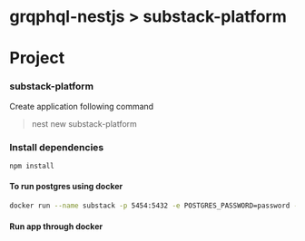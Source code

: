# grqphql-nestjs > substack-platform
# Project

### substack-platform
Create application following command

  > nest new substack-platform

### Install dependencies

```bash
npm install
```

#### To run postgres using docker
 ```bash
docker run --name substack -p 5454:5432 -e POSTGRES_PASSWORD=password -e POSTGRES_USER=substack -d postgres
```
#### Run app through docker
